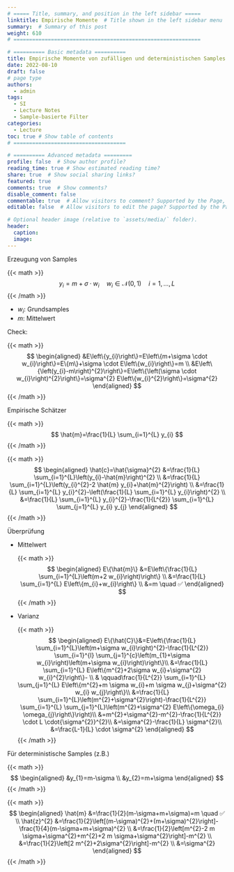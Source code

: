 ```yaml
---
# ===== Title, summary, and position in the left sidebar =====
linktitle: Empirische Momente  # Title shown in the left sidebar menu
summary:  # Summary of this post
weight: 610
# ============================================================

# ========== Basic metadata ==========
title: Empirische Momente von zufälligen und deterministischen Samples
date: 2022-08-10
draft: false
# page type
authors:
  - admin
tags:
  - SI
  - Lecture Notes
  - Sample-basierte Filter
categories:
  - Lecture
toc: true # Show table of contents
# ====================================

# ========== Advanced metadata =========
profile: false  # Show author profile?
reading_time: true # Show estimated reading time?
share: true  # Show social sharing links?
featured: true
comments: true  # Show comments?
disable_comment: false
commentable: true  # Allow visitors to comment? Supported by the Page, Post, and Book content types.
editable: false  # Allow visitors to edit the page? Supported by the Page, Post, and Book content types.

# Optional header image (relative to `assets/media/` folder).
header:
  caption: 
  image:  
---
```


Erzeugung von Samples

{{< math >}}
$$
y_i = m + \sigma \cdot w_i \quad w_i \in \mathcal{N}(0, 1) \quad i = 1, \dots , L
$$
{{< /math >}} 

- $w_i$: Grundsamples
- $m$: Mittelwert

Check:

{{< math >}}
$$
\begin{aligned}
&E\left\{y_{i}\right\}=E\left\{m+\sigma \cdot w_{i}\right\}=E\{m\}+\sigma \cdot E\left\{w_{i}\right\}=m \\
&E\left\{\left(y_{i}-m\right)^{2}\right\}=E\left\{\left(\sigma \cdot w_{i}\right)^{2}\right\}=\sigma^{2} E\left\{w_{i}^{2}\right\}=\sigma^{2}
\end{aligned}
$$
{{< /math >}} 

Empirische Schätzer

{{< math >}}
$$
\hat{m}=\frac{1}{L} \sum_{i=1}^{L} y_{i}
$$
{{< /math >}} 

{{< math >}}
$$
\begin{aligned}
\hat{c}=\hat{\sigma}^{2} &=\frac{1}{L} \sum_{i=1}^{L}\left(y_{i}-\hat{m}\right)^{2} \\
&=\frac{1}{L} \sum_{i=1}^{L}\left(y_{i}^{2}-2 \hat{m} y_{i}+\hat{m}^{2}\right) \\
&=\frac{1}{L} \sum_{i=1}^{L} y_{i}^{2}-\left(\frac{1}{L} \sum_{i=1}^{L} y_{i}\right)^{2} \\
&=\frac{1}{L} \sum_{i=1}^{L} y_{i}^{2}-\frac{1}{L^{2}} \sum_{i=1}^{L} \sum_{j=1}^{L} y_{i} y_{j}
\end{aligned}
$$
{{< /math >}} 

Überprüfung

- Mittelwert

  {{< math >}}
  $$
  \begin{aligned}
  E\{\hat{m}\} &=E\left\{\frac{1}{L} \sum_{i=1}^{L}\left(m+2 w_{i}\right)\right\} \\
  &=\frac{1}{L} \sum_{i=1}^{L} E\left\{m_{i}+w_{i}\right\} \\
  &=m \quad ✅
  \end{aligned}
  $$
  {{< /math >}} 

- Varianz

  {{< math >}}
  $$
  \begin{aligned}
  E\{\hat{C}\}&=E\left\{\frac{1}{L} \sum_{i=1}^{L}\left(m+\sigma w_{i}\right)^{2}-\frac{1}{L^{2}} \sum_{i=1}^{l} \sum_{j=1}^{c}\left(m_{1}+\sigma w_{i}\right)\left(m+\sigma w_{i}\right)\right\}\\
  &=\frac{1}{L} \sum_{i=1}^{L} E\left\{m^{2}+2\sigma w_{i}+\sigma^{2} w_{i}^{2}\right\}- \\
  & \qquad\frac{1}{L^{2}} \sum_{i=1}^{L} \sum_{j=1}^{L} E\left\{m^{2}+m \sigma w_{i}+m \sigma w_{j}+\sigma^{2} w_{i} w_{j}\right\}\\
  &=\frac{1}{L} \sum_{i=1}^{L}\left(m^{2}+\sigma^{2}\right)-\frac{1}{L^{2}} \sum_{i=1}^{L} \sum_{j=1}^{L}\left(m^{2}+\sigma^{2} E\left\{\omega_{i} \omega_{j}\right\}\right)\\
  &=m^{2}+\sigma^{2}-m^{2}-\frac{1}{L^{2}} \cdot L \cdot{\sigma^{2}}^{2}\\
  &=\sigma^{2}-\frac{1}{L} \sigma^{2}\\
  &=\frac{L-1}{L} \cdot \sigma^{2}
  \end{aligned}
  $$
  {{< /math >}} 





Für deterministische Samples (z.B.)

{{< math >}}
$$
\begin{aligned}
&y_{1}=m-\sigma \\
&y_{2}=m+\sigma
\end{aligned}
$$
{{< /math >}} 

{{< math >}}
$$
\begin{aligned}
\hat{m} &=\frac{1}{2}(m-\sigma+m+\sigma)=m \quad ✅ \\
\hat{z}^{2} &=\frac{1}{2}\left[(m-\sigma)^{2}+(m+\sigma)^{2}\right]-\frac{1}{4}(m-\sigma+m+\sigma)^{2} \\
&=\frac{1}{2}\left[m^{2}-2 m \sigma+\sigma^{2}+m^{2}+2 m \sigma+\sigma^{2}\right]-m^{2} \\
&=\frac{1}{2}\left[2 m^{2}+2\sigma^{2}\right]-m^{2} \\
&=\sigma^{2}
\end{aligned}
$$
{{< /math >}} 